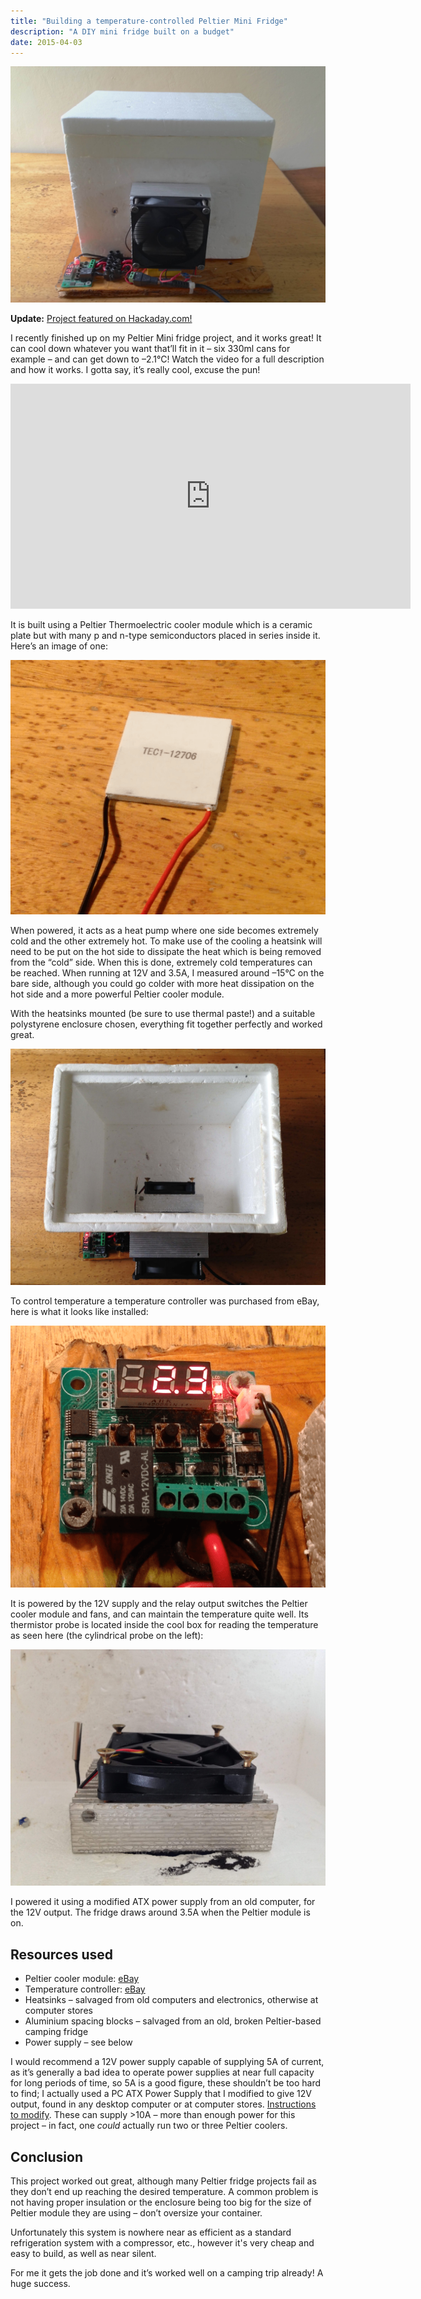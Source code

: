 ```yaml
---
title: "Building a temperature-controlled Peltier Mini Fridge"
description: "A DIY mini fridge built on a budget"
date: 2015-04-03
---
```



![Main](/images/posts/peltier-mini-fridge/main.jpg "Main")

**Update:** [Project featured on Hackaday.com!](https://hackaday.com/2015/04/03/building-your-own-mini-fridge/)

I recently finished up on my Peltier Mini fridge project, and it works great!
It can cool down whatever you want that’ll fit in it – six 330ml cans for example – and can get down to –2.1°C!
Watch the video for a full description and how it works. I gotta say, it’s really cool, excuse the pun!

<iframe id="ytplayer" type="text/html" width="640" height="360"
  src="https://www.youtube.com/embed/ML7tr-2YvR8"
  frameborder="0"></iframe>

It is built using a Peltier Thermoelectric cooler module which is a ceramic plate but with many p and n-type semiconductors placed in series inside it. Here’s an image of one:

![Peltier TEC](/images/posts/peltier-mini-fridge/peltier_cooler.png "Peltier TEC")

When powered, it acts as a heat pump where one side becomes extremely cold and the other extremely hot. To make use of the cooling a heatsink will need to be put on the hot side to dissipate the heat which is being removed from the “cold” side.
When this is done, extremely cold temperatures can be reached. When running at 12V and 3.5A, I measured around –15°C on the bare side, although you could go colder with more heat dissipation on the hot side and a more powerful Peltier cooler module.

With the heatsinks mounted (be sure to use thermal paste!) and a suitable polystyrene enclosure chosen, everything fit together perfectly and worked great.

![Fridge](/images/posts/peltier-mini-fridge/top.jpg "Fridge")

To control temperature a temperature controller was purchased from eBay, here is what it looks like installed:

![Controller](/images/posts/peltier-mini-fridge/temp_controller.png "Controller")

It is powered by the 12V supply and the relay output switches the Peltier cooler module and fans, and can maintain the temperature quite well. Its thermistor probe is located inside the cool box for reading the temperature as seen here (the cylindrical probe on the left):

![Inside](/images/posts/peltier-mini-fridge/inside.jpg "Inside")

I powered it using a modified ATX power supply from an old computer, for the 12V output. The fridge draws around 3.5A when the Peltier module is on.

## Resources used

* Peltier cooler module: [eBay](http://www.ebay.com/sch/i.html?_nkw=peltier+cooler)
* Temperature controller: [eBay](http://www.ebay.com/sch/i.html?_nkw=temperature+controller+12V)
* Heatsinks – salvaged from old computers and electronics, otherwise at computer stores
* Aluminium spacing blocks – salvaged from an old, broken Peltier-based camping fridge
* Power supply – see below

I would recommend a 12V power supply capable of supplying 5A of current, as it’s generally a bad idea to operate power supplies at near full capacity for long periods of time, so 5A is a good figure, these shouldn’t be too hard to find; I actually used a PC ATX Power Supply that I modified to give 12V output, found in any desktop computer or at computer stores. [Instructions to modify](http://www.wikihow.com/Convert-a-Computer-ATX-Power-Supply-to-a-Lab-Power-Supply). These can supply >10A – more than enough power for this project – in fact, one *could* actually run two or three Peltier coolers.

## Conclusion

This project worked out great, although many Peltier fridge projects fail as they don’t end up reaching the desired temperature. A common problem is not having proper insulation or the enclosure being too big for the size of Peltier module they are using – don’t oversize your container.

Unfortunately this system is nowhere near as efficient as a standard refrigeration system with a compressor, etc., however it's very cheap and easy to build, as well as near silent.

For me it gets the job done and it’s worked well on a camping trip already! A huge success.